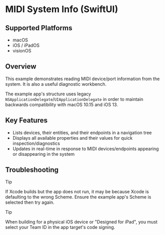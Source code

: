 # MIDI System Info (SwiftUI)

## Supported Platforms

- macOS
- iOS / iPadOS
- visionOS

## Overview

This example demonstrates reading MIDI device/port information from the system. It is also a useful diagnostic workbench.

The example app's structure uses legacy `NSApplicationDelegate`/`UIApplicationDelegate` in order to maintain backwards compatibility with macOS 10.15 and iOS 13. 

## Key Features

- Lists devices, their entities, and their endpoints in a navigation tree
- Displays all available properties and their values for quick inspection/diagnostics
- Updates in real-time in response to MIDI devices/endpoints appearing or disappearing in the system

## Troubleshooting

> [!TIP]
> 
> If Xcode builds but the app does not run, it may be because Xcode is defaulting to the wrong Scheme. Ensure the example app's Scheme is selected then try again.

> [!TIP]
> 
> When building for a physical iOS device or "Designed for iPad", you must select your Team ID in the app target's code signing.

